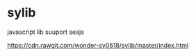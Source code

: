 # sylib
javascript lib suuport seajs

https://cdn.rawgit.com/wonder-sy0618/sylib/master/index.html


